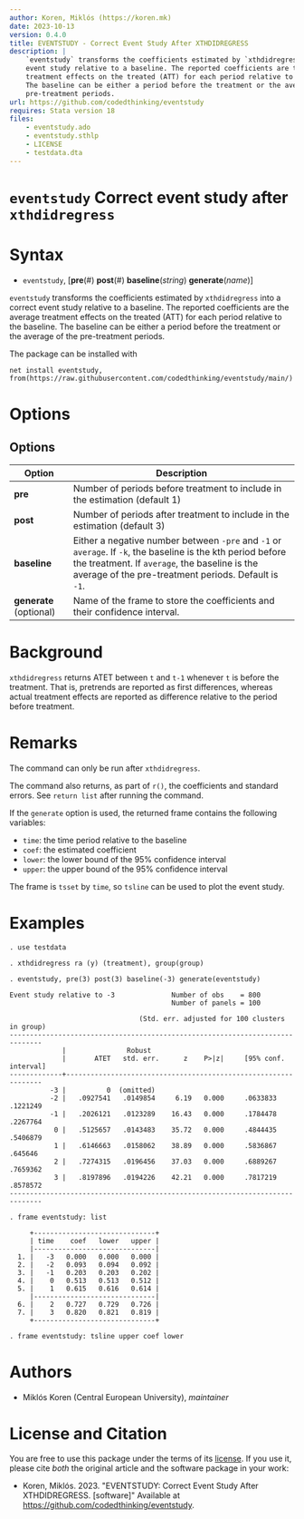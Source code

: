 ```yaml
---
author: Koren, Miklós (https://koren.mk)
date: 2023-10-13
version: 0.4.0
title: EVENTSTUDY - Correct Event Study After XTHDIDREGRESS
description: |
    `eventstudy` transforms the coefficients estimated by `xthdidregress` into a correct
    event study relative to a baseline. The reported coefficients are the average 
    treatment effects on the treated (ATT) for each period relative to the baseline. 
    The baseline can be either a period before the treatment or the average of the 
    pre-treatment periods.
url: https://github.com/codedthinking/eventstudy
requires: Stata version 18
files: 
    - eventstudy.ado
    - eventstudy.sthlp
    - LICENSE
    - testdata.dta 
---
```

# `eventstudy` Correct event study after `xthdidregress`

# Syntax

- `eventstudy`, [**pre**(#) **post**(#) **baseline**(*string*) **generate**(*name*)]

`eventstudy` transforms the coefficients estimated by `xthdidregress` into a correct event study relative to a baseline. The reported coefficients are the average treatment effects on the treated (ATT) for each period relative to the baseline. The baseline can be either a period before the treatment or the average of the pre-treatment periods.


The package can be installed with
```
net install eventstudy, from(https://raw.githubusercontent.com/codedthinking/eventstudy/main/)
```

# Options
## Options
Option | Description
-------|------------
**pre** | Number of periods before treatment to include in the estimation (default 1)
**post** | Number of periods after treatment to include in the estimation (default 3)
**baseline** | Either a negative number between `-pre` and `-1` or `average`. If `-k`, the baseline is the kth period before the treatment. If `average`, the baseline is the average of the pre-treatment periods. Default is `-1`.
**generate** (optional) | Name of the frame to store the coefficients and their confidence interval.

# Background
`xthdidregress` returns ATET between `t` and `t-1` whenever `t` is before the treatment. That is, pretrends are reported as first differences, whereas actual treatment effects are reported as difference relative to the period before treatment. 

# Remarks
The command can only be run after `xthdidregress`. 

The command also returns, as part of `r()`, the coefficients and standard errors. See `return list` after running the command.

If the `generate` option is used, the returned frame contains the following variables:
- `time`: the time period relative to the baseline
- `coef`: the estimated coefficient
- `lower`: the lower bound of the 95% confidence interval
- `upper`: the upper bound of the 95% confidence interval

The frame is `tsset` by `time`, so `tsline` can be used to plot the event study.

# Examples
```
. use testdata

. xthdidregress ra (y) (treatment), group(group)

. eventstudy, pre(3) post(3) baseline(-3) generate(eventstudy)

Event study relative to -3              Number of obs    = 800
                                        Number of panels = 100

                                (Std. err. adjusted for 100 clusters in group)
------------------------------------------------------------------------------
             |               Robust
             |       ATET   std. err.      z    P>|z|     [95% conf. interval]
-------------+----------------------------------------------------------------
          -3 |          0  (omitted)
          -2 |   .0927541   .0149854     6.19   0.000     .0633833    .1221249
          -1 |   .2026121   .0123289    16.43   0.000     .1784478    .2267764
           0 |   .5125657   .0143483    35.72   0.000     .4844435    .5406879
           1 |   .6146663   .0158062    38.89   0.000     .5836867     .645646
           2 |   .7274315   .0196456    37.03   0.000     .6889267    .7659362
           3 |   .8197896   .0194226    42.21   0.000     .7817219    .8578572
------------------------------------------------------------------------------

. frame eventstudy: list

     +------------------------------+
     | time    coef   lower   upper |
     |------------------------------|
  1. |   -3   0.000   0.000   0.000 |
  2. |   -2   0.093   0.094   0.092 |
  3. |   -1   0.203   0.203   0.202 |
  4. |    0   0.513   0.513   0.512 |
  5. |    1   0.615   0.616   0.614 |
     |------------------------------|
  6. |    2   0.727   0.729   0.726 |
  7. |    3   0.820   0.821   0.819 |
     +------------------------------+

. frame eventstudy: tsline upper coef lower
```



# Authors
- Miklós Koren (Central European University), *maintainer*

# License and Citation
You are free to use this package under the terms of its [license](LICENSE). If you use it, please cite *both* the original article and the software package in your work:

- Koren, Miklós. 2023. "EVENTSTUDY: Correct Event Study After XTHDIDREGRESS. [software]" Available at https://github.com/codedthinking/eventstudy.
